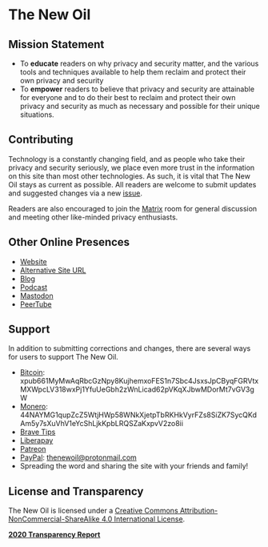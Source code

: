 # The New Oil

## Mission Statement

- To **educate** readers on why privacy and security matter, and the various tools and techniques available to help them reclaim and protect their own privacy and security
- To **empower** readers to believe that privacy and security are attainable for everyone and to do their best to reclaim and protect their own privacy and security as much as necessary and possible for their unique situations.

## Contributing

Technology is a constantly changing field, and as people who take their privacy and security seriously, we place even more trust in the information on this site than most other technologies. As such, it is vital that The New Oil stays as current as possible. All readers are welcome to submit updates and suggested changes via a new [issue](https://gitlab.com/nbartram/the-new-oil/-/issues).

Readers are also encouraged to join the [Matrix](https://riot.im/app/#/room/#TheNewOil:matrix.org) room for general discussion and meeting other like-minded privacy enthusiasts.

## Other Online Presences

- [Website](https://thenewoil.xyz/)
- [Alternative Site URL](https://thenewoil.org/)
- [Blog](https://write.as/thenewoil/)
- [Podcast](https://surveillancereport.tech/)
- [Mastodon](https://freeradical.zone/@thenewoil)
- [PeerTube](https://peertube.thenewoil.xyz/video-channels/thenewoil/videos)

## Support

In addition to submitting corrections and changes, there are several ways for users to support The New Oil.

- [Bitcoin](https://thenewoil.xyz/btc.html): xpub661MyMwAqRbcGzNpy8KujhemxoFES1n7Sbc4JsxsJpCByqFGRVtxMXWpcLV318wxPj1YfuUeGbh2zWnLicad62pVKqXJbwMDorMt7vGV3gW
- [Monero](https://thenewoil.xyz/xmr.html): 44NAYMG1qupZcZ5WtjHWp58WNkXjetpTbRKHkVyrFZs8SiZK7SycQKdAm5y7sXuVhV1eYcShLjkKpbLRQSZaKxpvV2zo8ii
- [Brave Tips](https://support.brave.com/hc/en-us/articles/360021123971-How-do-I-tip-websites-and-Content-Creators-in-Brave-Rewards-)
- [Liberapay](https://liberapay.com/thenewoil)
- [Patreon](https://www.patreon.com/thenewoil)
- [PayPal](https://www.paypal.com/donate?token=bsoRAryUMp9I3oU2oJeHIxCkMmXXjKjMUEpQgZZ1Eyuv5JKU_oMJHrhyH04rYD4HRPW7f8MQr619hH4v): thenewoil@protonmail.com
- Spreading the word and sharing the site with your friends and family!

## License and Transparency

The New Oil is licensed under a [Creative Commons Attribution-NonCommercial-ShareAlike 4.0 International License](http://creativecommons.org/licenses/by-nc-sa/4.0/).

**[2020 Transparency Report](https://write.as/thenewoil/2020-recap-2021-plans)**
